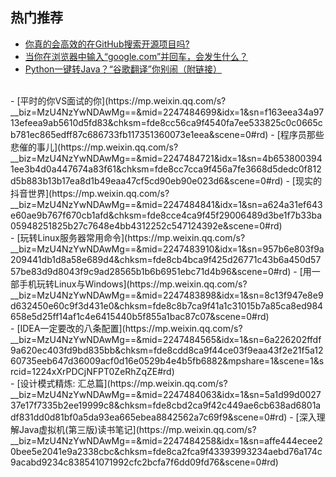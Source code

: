 ## 热门推荐

- [你真的会高效的在GitHub搜索开源项目吗?](https://mp.weixin.qq.com/s?__biz=MzU4NzYwNDAwMg==&mid=2247484682&idx=1&sn=81d39fc31955822c7471567bab86d666&chksm=fde8cc47ca9f45518035edb00cf694a6e51b0f21d499c4bd48191171576eaaadf9ae29932286&scene=0#rd)
- [当你在浏览器中输入“google.com”并回车，会发生什么？](https://mp.weixin.qq.com/s?__biz=MzU4NzYwNDAwMg==&mid=2247484811&idx=1&sn=e0e891ec6cd702d5743aa276ff4d8ae8&chksm=fde8ccc6ca9f45d044e640f7c9b420f2a7f04cebec706a004d536c74a643e0da8b5b349334e8&scene=0#rd)
- [Python一键转Java？“谷歌翻译”你别闹（附链接）](https://mp.weixin.qq.com/s?__biz=MzU4NzYwNDAwMg==&mid=2247484844&idx=1&sn=630bb6ce05fcb582d4086fae4e20f9c0&chksm=fde8cce1ca9f45f73227f514eeeb430bcd2a6749ae276e070a0899bbc55268838d4da08b5b5f&scene=0#rd)

<br>
- [平时的你VS面试的你](https://mp.weixin.qq.com/s?__biz=MzU4NzYwNDAwMg==&mid=2247484699&idx=1&sn=f163eea34a9713efeea9ab5610d5fd83&chksm=fde8cc56ca9f4540fa7ee533825c0c0665cb781ec865edff87c686733fb117351360073e1eea&scene=0#rd)
- [程序员那些悲催的事儿](https://mp.weixin.qq.com/s?__biz=MzU4NzYwNDAwMg==&mid=2247484721&idx=1&sn=4b6538003941ee3b4d0a447674a83f61&chksm=fde8cc7cca9f456a7fe3668d5dedc0f812d5b883b13b17ea8d1b49eaa47cf5cd90eb90e023d6&scene=0#rd)
- [现实的抖音世界](https://mp.weixin.qq.com/s?__biz=MzU4NzYwNDAwMg==&mid=2247484841&idx=1&sn=a624a31ef643e60ae9b767f670cb1afd&chksm=fde8cce4ca9f45f29006489d3be1f7b33ba05948251825b27c7648e4bb4312252c547124392e&scene=0#rd)

<br>
- [玩转Linux服务器常用命令](https://mp.weixin.qq.com/s?__biz=MzU4NzYwNDAwMg==&mid=2247483910&idx=1&sn=957b6e803f9a209441db1d8a58e689d4&chksm=fde8cb4bca9f425d26771c43b6a450d5757be83d9d8043f9c9ad28565b1b6b6951ebc71d4b96&scene=0#rd)
- [用一部手机玩转Linux与Windows](https://mp.weixin.qq.com/s?__biz=MzU4NzYwNDAwMg==&mid=2247483898&idx=1&sn=8c13f947e8e9d632450e60c9f3d431e0&chksm=fde8c8b7ca9f41a1c31015b7a85ca8ed984658e5d25ff14af1c4e6415440b5f855a1bac87c07&scene=0#rd)

<br>
- [IDEA一定要改的八条配置](https://mp.weixin.qq.com/s?__biz=MzU4NzYwNDAwMg==&mid=2247484565&idx=1&sn=6a226202ffdf9a620ec403fd9bd835bb&chksm=fde8cdd8ca9f44ce03f9eaa43f2e21f5a1260735eeb647d36009acf0d16e0529b4e4b5fb6882&mpshare=1&scene=1&srcid=1224xXrPDCjNFPT0ZeRhZqZE#rd)

<br>
- [设计模式精炼: 汇总篇](https://mp.weixin.qq.com/s?__biz=MzU4NzYwNDAwMg==&mid=2247484063&idx=1&sn=5a1d99d002737e17f7335b2ee19999c8&chksm=fde8cbd2ca9f42c449ae6cb638ad6801adf831dd0d81bf0a5da93ea665ebea8842562a7c69f9&scene=0#rd)
- [深入理解Java虚拟机(第三版)读书笔记](https://mp.weixin.qq.com/s?__biz=MzU4NzYwNDAwMg==&mid=2247484258&idx=1&sn=affe444ecee20bee5e2041e9a2338cbc&chksm=fde8ca2fca9f43393993234aebd76a174c9acabd9234c838541071992cfc2bcfa7f6dd09fd76&scene=0#rd)








